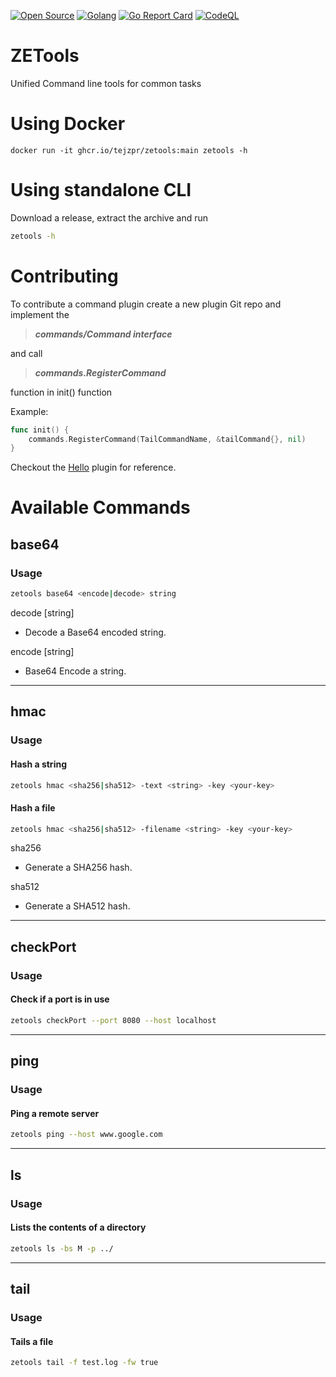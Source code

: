 [![Open Source](https://img.shields.io/badge/Open%20Source-%20-green?logo=open-source-initiative&logoColor=white&color=blue&labelColor=blue)](https://en.wikipedia.org/wiki/Open_source)
[![Golang](https://img.shields.io/badge/-Go%20Lang-blue?logo=go&logoColor=white)](https://golang.org)
[![Go Report Card](https://goreportcard.com/badge/github.com/tejzpr/zetools)](https://goreportcard.com/report/github.com/tejzpr/zetools)
[![CodeQL](https://github.com/tejzpr/zetools/actions/workflows/codeql-analysis.yml/badge.svg?branch=main)](https://github.com/tejzpr/zetools/actions/workflows/codeql-analysis.yml)

# ZETools
Unified Command line tools for common tasks

# Using Docker
```docker
docker run -it ghcr.io/tejzpr/zetools:main zetools -h
```
# Using standalone CLI
Download a release, extract the archive and run
```sh
zetools -h
```
# Contributing
To contribute a command plugin create a new plugin Git repo and implement the 
> ***commands/Command interface*** 

and call 

> ***commands.RegisterCommand*** 

function in init() function

Example:
```go
func init() {
	commands.RegisterCommand(TailCommandName, &tailCommand{}, nil)
}
```
Checkout the [Hello](https://github.com/tejzpr/zetools-hello) plugin for reference.
# Available Commands
## **base64**
### Usage 
```sh
zetools base64 <encode|decode> string
```
  decode [string]
  * Decode a Base64 encoded string.
        
  encode [string]
  * Base64 Encode a string.
---
## **hmac**
### Usage 
#### Hash a string
```sh
zetools hmac <sha256|sha512> -text <string> -key <your-key>
```
#### Hash a file
```sh
zetools hmac <sha256|sha512> -filename <string> -key <your-key>
```
  sha256 
  * Generate a SHA256 hash.
        
  sha512 
  * Generate a SHA512 hash.
---
## **checkPort**
### Usage
#### Check if a port is in use
```sh
zetools checkPort --port 8080 --host localhost
```
---
## **ping**
### Usage
#### Ping a remote server
```sh
zetools ping --host www.google.com
```
---
## **ls**
### Usage
#### Lists the contents of a directory
```sh
zetools ls -bs M -p ../
```
---
## **tail**
### Usage
#### Tails a file
```sh
zetools tail -f test.log -fw true
```

